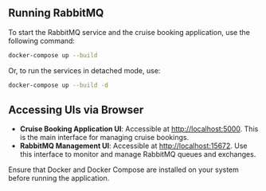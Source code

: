 ## Running RabbitMQ

To start the RabbitMQ service and the cruise booking application, use the following command:

```bash
docker-compose up --build
```

Or, to run the services in detached mode, use:

```bash
docker-compose up --build -d
```


## Accessing UIs via Browser

- **Cruise Booking Application UI**: Accessible at [http://localhost:5000](http://localhost:5000). This is the main interface for managing cruise bookings.
- **RabbitMQ Management UI**: Accessible at [http://localhost:15672](http://localhost:15672). Use this interface to monitor and manage RabbitMQ queues and exchanges.

Ensure that Docker and Docker Compose are installed on your system before running the application.
